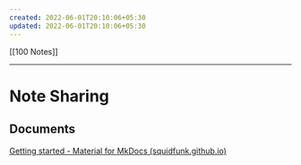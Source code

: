 ```yaml
---
created: 2022-06-01T20:10:06+05:30
updated: 2022-06-01T20:10:06+05:30
---
```

[[100 Notes]]

---
# Note Sharing

## Documents
[Getting started - Material for MkDocs (squidfunk.github.io)](https://squidfunk.github.io/mkdocs-material/getting-started/)
